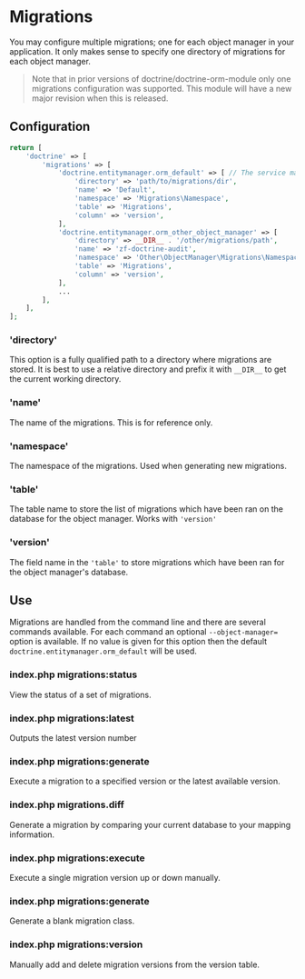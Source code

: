 Migrations
==========

You may configure multiple migrations; one for each object manager in your application.  It only makes
sense to specify one directory of migrations for each object manager.

> Note that in prior versions of doctrine/doctrine-orm-module only one migrations configuration
> was supported.  This module will have a new major revision when this is released.


Configuration
-------------

```php
return [
    'doctrine' => [
        'migrations' => [
            'doctrine.entitymanager.orm_default' => [ // The service manager alias for the database
                'directory' => 'path/to/migrations/dir',
                'name' => 'Default',
                'namespace' => 'Migrations\Namespace',
                'table' => 'Migrations',
                'column' => 'version',
            ],
            'doctrine.entitymanager.orm_other_object_manager' => [
                'directory' => __DIR__ . '/other/migrations/path',
                'name' => 'zf-doctrine-audit',
                'namespace' => 'Other\ObjectManager\Migrations\Namespace',
                'table' => 'Migrations',
                'column' => 'version',
            ],
            ...
        ],
    ],
];
```

### 'directory'
This option is a fully qualified path to a directory where migrations are stored.  It is best to use a relative
directory and prefix it with `__DIR__` to get the current working directory.

### 'name'
The name of the migrations.  This is for reference only.

### 'namespace'
The namespace of the migrations.  Used when generating new migrations.

### 'table'
The table name to store the list of migrations which have been ran on the database for the object manager.
Works with `'version'`

### 'version'
The field name in the `'table'` to store migrations which have been ran for the object manager's database.


Use
---

Migrations are handled from the command line and there are several commands available.  For each command an optional
`--object-manager=` option is available.  If no value is given for this option then the default
`doctrine.entitymanager.orm_default` will be used.


### index.php migrations:status

View the status of a set of migrations.


### index.php migrations:latest

Outputs the latest version number


### index.php migrations:generate

Execute a migration to a specified version or the latest available version.


### index.php migrations.diff

Generate a migration by comparing your current database to your mapping information.


### index.php migrations:execute

Execute a single migration version up or down manually.


### index.php migrations:generate

Generate a blank migration class.


### index.php migrations:version

Manually add and delete migration versions from the version table.
